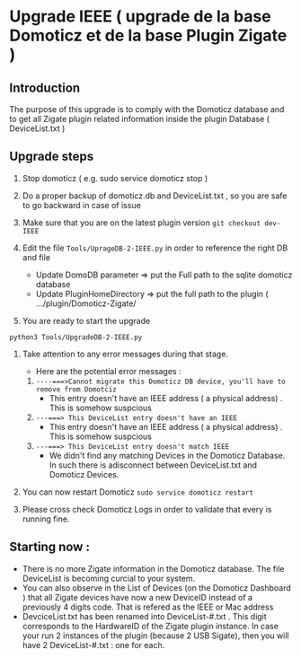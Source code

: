 # Upgrade IEEE ( upgrade de la base Domoticz et de la base Plugin Zigate  )

## Introduction
The purpose of this upgrade is to comply with the Domoticz database and to get all Zigate plugin related information inside the plugin Database ( DeviceList.txt )

## Upgrade steps

1. Stop domoticz ( e.g. sudo service domoticz stop )
1. Do a proper backup of domoticz.db and DeviceList.txt , so you are safe to go backward in case of issue

1. Make sure that you are on the latest plugin version
``` git checkout dev-IEEE ```
1. Edit the file ```Tools/UprageDB-2-IEEE.py``` in order to reference the right DB and file
   * Update DomoDB parameter => put the Full path to the sqlite domoticz database
   * Update PluginHomeDirectory => put the full path to the plugin ( .../plugin/Domoticz-Zigate/

1. You are ready to start the upgrade

```python3 Tools/UpgradeDB-2-IEEE.py ```

1. Take attention to any error messages during that stage.
   * Here are the potential error messages : 
   1. ```----===>Cannot migrate this Domoticz DB device, you'll have to remove from Domotciz ```
      * This entry doesn't have an IEEE address ( a physical address) . This is somehow suspcious
   1. ```---===> This DeviceList entry doesn't have an IEEE  ```
      * This entry doesn't have an IEEE address ( a physical address) . This is somehow suspcious
   1. ```---===> This DeviceList entry doesn't match IEEE ```
      * We didn't find any matching Devices in the Domoticz Database. In such there is adisconnect between DeviceList.txt and Domoticz Devices. 


1. You can now restart Domoticz
```sudo service domoticz restart```

1. Please cross check Domoticz Logs in order to validate that every is running fine.

## Starting now :
* There is no more Zigate information in the Domoticz database. The file DeviceList is becoming curcial to your system.
* You can also observe in the List of Devices (on the Domoticz Dashboard ) that all Zigate devices have now a new DeviceID instead of a previously 4 digits code. That is refered as the IEEE or Mac address
* DevciceList.txt has been renamed into DeviceList-#.txt . This digit corresponds to the HardwareID of the Zigate plugin instance. In case your run 2 instances of the plugin (because 2 USB Sigate), then you will have 2 DeviceList-#.txt : one for each.

